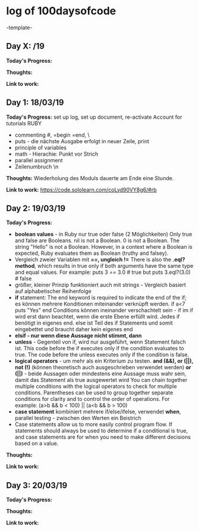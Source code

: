 # log of 100daysofcode



-template-

## Day X: /19

**Today's Progress:** 

**Thoughts:** 

**Link to work:** 



## Day 1: 18/03/19


**Today's Progress:** set up log, set up document, re-activate Account for tutorials RUBY
* commenting #, =begin =end, \ 
* puts - die nächste Ausgabe erfolgt in neuer Zeile, print
* principle of variables
* math - Hierachie: Punkt vor Strich
* parallel assignment
* Zeilenumbruch \n




**Thoughts:** Wiederholung des Moduls dauerte am Ende eine Stunde. 

**Link to work:** https://code.sololearn.com/coLyd90VY8g6/#rb


## Day 2: 19/03/19

**Today's Progress:** 
* **boolean values** - in Ruby nur true oder false (2 Möglichkeiten) Only true and false are Booleans. nil is not a Boolean. 0 is not a Boolean. The string "Hello" is not a Boolean. However, in a context where a Boolean is expected, Ruby evaluates them as Boolean (truthy and falsey).
* Vergleich zweier Variablen mit **==, ungleich  !=**
  There is also the **.eql? method**, which results in true only if both arguments have the same type and equal values.
  For example:
  puts 3 == 3.0 # true 
  but
  puts 3.eql?(3.0) # false
* größer, kleiner Prinzip funktioniert auch mit strings - Vergleich basiert auf alphabetischer Reihenfolge
* **if** statement: The end keyword is required to indicate the end of the if; es können mehrere Konditionen miteinander verknüpft werden. 
  if a<7 
      puts "Yes" 
  end 
  Conditions können ineinander verschachtelt sein - if im if wird erst dann beachtet, wenn die erste Ebene erfüllt wird. Jedes      if benötigt in eigenes end.
  else ist Teil des if Statements und somit eingebettet und braucht daher kein eigenes end
* **elsif - nur wenn diese Aussage nicht stimmt, dann**
* **unless** - Gegenteil von if, wird nur ausgeführt, wenn Statement falsch ist.
This code before the if executes only if the condition evaluates to true. The code before the unless executes only if the condition is false.
* **logical operators** - um mehr als ein Kriterium zu testen.  **and (&&), or (||), not (!)** (können theoretisch auch ausgeschrieben verwendet werden) 
**or (||)** - beide Aussagen oder mindestens eine Aussage muss wahr sein, damit das Statement als true ausgewertet wird 
You can chain together multiple conditions with the logical operators to check for multiple conditions. Parentheses can be used to group together separate conditions for clarity and to control the order of operations. For example:
(a>b && b < 100) || (a<b && b > 100)
* **case statement** kombiniert mehrere if/else/ifelse, verwendet **when**, parallel testing - zwischen den Werten ein Beistrich
* Case statements allow us to more easily control program flow. If statements should always be used to determine if a conditional is true, and case statements are for when you need to make different decisions based on a value.




**Thoughts:** 

**Link to work:**


## Day 3: 20/03/19

**Today's Progress:** 

**Thoughts:** 

**Link to work:** 

